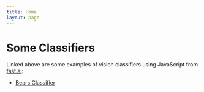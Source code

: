 ```yaml
---
title: Home
layout: page
---
```


# Some Classifiers

Linked above are some examples of vision classifiers using JavaScript from [fast.ai](https://course.fast.ai):

- [Bears Classifier](https://thierryherrmann.github.io/classifier/bears.html)
